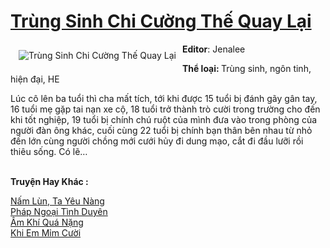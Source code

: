 <a href="https://utruyen.com/trung-sinh-chi-cuong-the-quay-lai/16982/" title="Trùng Sinh Chi Cường Thế Quay Lại"><h1>Trùng Sinh Chi Cường Thế Quay Lại</h1></a><div style="display:table"><img align="right" style="float: left; padding: 10px;" src="https://utruyen.com/images/story/200x260/trung-sinh-chi-cuong-the-quay-lai.jpg" alt="Trùng Sinh Chi Cường Thế Quay Lại"><b>Editor</b>: Jenalee<p></p><b>Thể loại: </b>Trùng sinh, ngôn tinh, hiện đại, HE<p></p>Lúc cô lên ba tuổi thì cha mất tích, tới khi được 15 tuổi bị đánh gãy gân tay, 16 tuổi mẹ gặp tai nạn xe cộ, 18 tuổi trở thành trò cười trong trường cho đến khi tốt nghiệp, 19 tuổi bị chính chú ruột của mình đưa vào trong phòng của người đàn ông khác, cuối cùng 22 tuổi bị chính bạn thân bên nhau từ nhỏ đến lớn cùng người chồng mới cưới hủy đi dung mạo, cắt đi đầu lưỡi rồi thiêu sống. Có lẽ…</div><p><br><b>Truyện Hay Khác :</b></p><a href="https://utruyen.com/nam-lun-ta-yeu-nang/22297/" alt="Nấm Lùn, Ta Yêu Nàng">Nấm Lùn, Ta Yêu Nàng</a><br/><a href="https://github.com/quanluxury/dammy/tree/master/truyenhay/24804/" alt="Pháp Ngoại Tình Duyên">Pháp Ngoại Tình Duyên</a><br/><a href="https://github.com/quanluxury/ngontinh_sac/tree/master/truyenhay/19366/" alt="Âm Khí Quá Nặng">Âm Khí Quá Nặng</a><br/><a href="https://github.com/mlquan/truyenhay/tree/master/truyenhay/22554/" alt="Khi Em Mỉm Cười">Khi Em Mỉm Cười</a><br/>